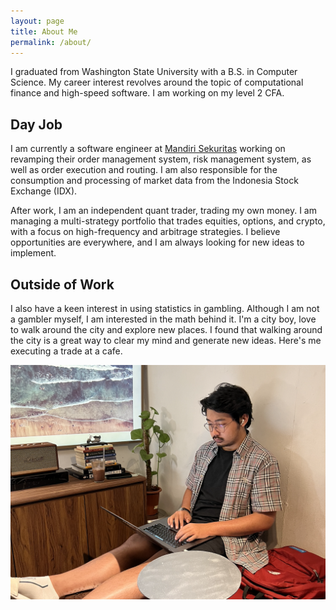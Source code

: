 ```yaml
---
layout: page
title: About Me
permalink: /about/
---
```


I graduated from Washington State University with a B.S. in Computer Science. My career interest revolves around the topic of computational finance and high-speed software. I am working on my level 2 CFA.

## Day Job
I am currently a software engineer at [Mandiri Sekuritas](http://www.mandirisekuritas.co.id/) working on revamping their order management system, risk management system, as well as order execution and routing. I am also responsible for the consumption and processing of market data from the Indonesia Stock Exchange (IDX).

After work, I am an independent quant trader, trading my own money. I am managing a multi-strategy portfolio that trades equities, options, and crypto, with a focus on high-frequency and arbitrage strategies. I believe opportunities are everywhere, and I am always looking for new ideas to implement.

## Outside of Work
I also have a keen interest in using statistics in gambling. Although I am not a gambler myself, I am interested in the math behind it. I'm a city boy, love to walk around the city and explore new places. I found that walking around the city is a great way to clear my mind and generate new ideas. Here's me executing a trade at a cafe.

![Me working at a cafe](/assets/images/IMG_6042.png)